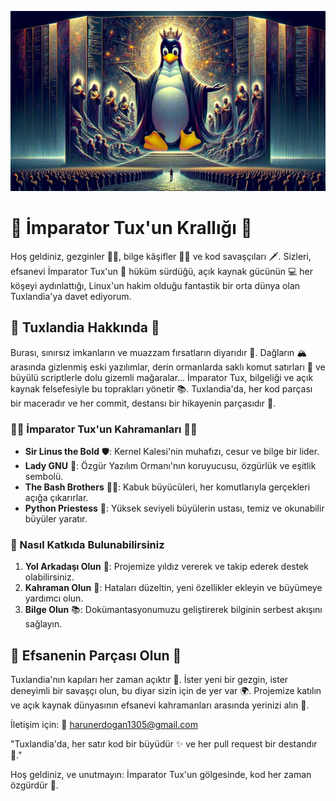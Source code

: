 ![Banner Image](BANNER.jpg)

# 🏰 İmparator Tux'un Krallığı 🏰

Hoş geldiniz, gezginler 🚶‍♂️, bilge kâşifler 🧙‍♂️ ve kod savaşçıları 🗡️. Sizleri, efsanevi İmparator Tux'un 👑 hüküm sürdüğü, açık kaynak gücünün 💻 her köşeyi aydınlattığı, Linux'un hakim olduğu fantastik bir orta dünya olan Tuxlandia'ya davet ediyorum.

## 🌲 Tuxlandia Hakkında 🌲

Burası, sınırsız imkanların ve muazzam fırsatların diyarıdır 🌟. Dağların 🏔️ arasında gizlenmiş eski yazılımlar, derin ormanlarda saklı komut satırları 🌳 ve büyülü scriptlerle dolu gizemli mağaralar... İmparator Tux, bilgeliği ve açık kaynak felsefesiyle bu toprakları yönetir 📚. Tuxlandia'da, her kod parçası bir maceradır ve her commit, destansı bir hikayenin parçasıdır 📖.

### 🦸‍♂️ İmparator Tux'un Kahramanları 🦸‍♀️

- **Sir Linus the Bold** 🛡️: Kernel Kalesi'nin muhafızı, cesur ve bilge bir lider.
- **Lady GNU** 🌿: Özgür Yazılım Ormanı'nın koruyucusu, özgürlük ve eşitlik sembolü.
- **The Bash Brothers** 🧙‍♂️: Kabuk büyücüleri, her komutlarıyla gerçekleri açığa çıkarırlar.
- **Python Priestess** 🐍: Yüksek seviyeli büyülerin ustası, temiz ve okunabilir büyüler yaratır.

### 🤝 Nasıl Katkıda Bulunabilirsiniz

1. **Yol Arkadaşı Olun** 🌟: Projemize yıldız vererek ve takip ederek destek olabilirsiniz.
2. **Kahraman Olun** 🦸: Hataları düzeltin, yeni özellikler ekleyin ve büyümeye yardımcı olun.
3. **Bilge Olun** 📚: Dokümantasyonumuzu geliştirerek bilginin serbest akışını sağlayın.

## 📜 Efsanenin Parçası Olun 📜

Tuxlandia'nın kapıları her zaman açıktır 🚪. İster yeni bir gezgin, ister deneyimli bir savaşçı olun, bu diyar sizin için de yer var 🌍. Projemize katılın ve açık kaynak dünyasının efsanevi kahramanları arasında yerinizi alın 🌟.

İletişim için: 📧 [harunerdogan1305@gmail.com](mailto:harunerdogan1305@gmail.com)

"Tuxlandia'da, her satır kod bir büyüdür ✨ ve her pull request bir destandır 🚩."

Hoş geldiniz, ve unutmayın: İmparator Tux'un gölgesinde, kod her zaman özgürdür 💫.


<!--
**hrn-erdgn/hrn-erdgn** is a ✨ _special_ ✨ repository because its `README.md` (this file) appears on your GitHub profile.

Here are some ideas to get you started:

- 🔭 I’m currently working on ...
- 🌱 I’m currently learning ...
- 👯 I’m looking to collaborate on ...
- 🤔 I’m looking for help with ...
- 💬 Ask me about ...
- 📫 How to reach me: ...
- 😄 Pronouns: ...
- ⚡ Fun fact: ...
-->
